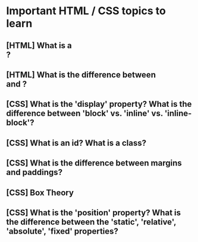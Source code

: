 # Important HTML / CSS topics to learn

## [HTML] What is a <div>?
## [HTML] What is the difference between <div> and <span>?
## [CSS] What is the 'display' property? What is the difference between 'block' vs. 'inline' vs. 'inline-block'?

## [CSS] What is an id? What is a class?
## [CSS] What is the difference between margins and paddings?
## [CSS] Box Theory
## [CSS] What is the 'position' property? What is the difference between the 'static', 'relative', 'absolute', 'fixed' properties?
